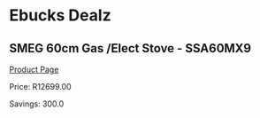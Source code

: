 
# Ebucks Dealz
## SMEG 60cm Gas /Elect Stove - SSA60MX9
[Product Page](https://www.ebucks.com/web/shop/productSelected.do?prodId=894789302&catId=704989856)

Price: R12699.00

Savings: 300.0


	